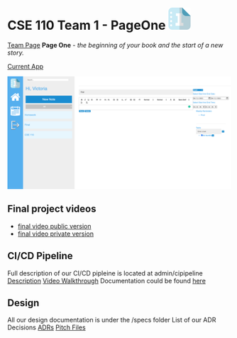 # CSE 110 Team 1 - PageOne <img src="admin/branding/logo.png" width="50">

[Team Page](admin/team.md)
**Page One** - *the beginning of your book and the start of a new story.* 

[Current App](https://cse110-w21-group1.github.io/cse110-w21-group1/source/login.html)

![BulletJournal](https://github.com/cse110-w21-group1/cse110-w21-group1/blob/main/admin/misc/LandingPage.png)

## Final project videos
- [final video public version]()
- [final video private version]()

## CI/CD Pipeline

Full description of our CI/CD pipleine is located at admin/cipipeline
[Description](https://github.com/cse110-w21-group1/cse110-w21-group1/blob/development/admin/cipipeline/phase1.md)
[Video Walkthrough](https://www.youtube.com/watch?v=wvAZC1AsWd8)
Documentation could be found [here]()

## Design

All our design documentation is under the /specs folder
List of our ADR Decisions [ADRs](https://github.com/cse110-w21-group1/cse110-w21-group1/tree/main/specs/adr)
[Pitch Files](https://github.com/cse110-w21-group1/cse110-w21-group1/tree/main/specs/pitch)



